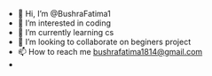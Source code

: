 - 👋 Hi, I’m @BushraFatima1
- 👀 I’m interested in coding
- 🌱 I’m currently learning cs
- 💞️ I’m looking to collaborate on beginers project
- 📫 How to reach me bushrafatima1814@gmail.com
- 

<!---
BushraFatima1/BushraFatima1 is a ✨ special ✨ repository because its `README.md` (this file) appears on your GitHub profile.
You can click the Preview link to take a look at your changes.
--->
